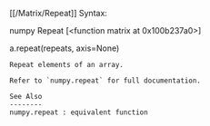 [[/Matrix/Repeat]]
Syntax:

  numpy Repeat [<function matrix at 0x100b237a0>]

a.repeat(repeats, axis=None)

    Repeat elements of an array.

    Refer to `numpy.repeat` for full documentation.

    See Also
    --------
    numpy.repeat : equivalent function